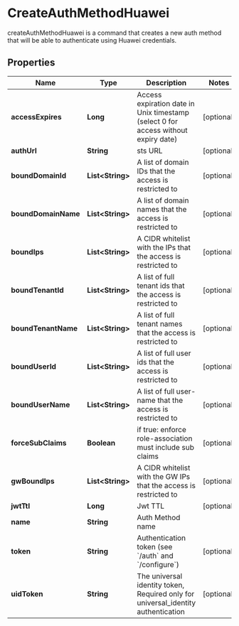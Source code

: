 

# CreateAuthMethodHuawei

createAuthMethodHuawei is a command that creates a new auth method that will be able to authenticate using Huawei credentials.
## Properties

Name | Type | Description | Notes
------------ | ------------- | ------------- | -------------
**accessExpires** | **Long** | Access expiration date in Unix timestamp (select 0 for access without expiry date) |  [optional]
**authUrl** | **String** | sts URL |  [optional]
**boundDomainId** | **List&lt;String&gt;** | A list of domain IDs that the access is restricted to |  [optional]
**boundDomainName** | **List&lt;String&gt;** | A list of domain names that the access is restricted to |  [optional]
**boundIps** | **List&lt;String&gt;** | A CIDR whitelist with the IPs that the access is restricted to |  [optional]
**boundTenantId** | **List&lt;String&gt;** | A list of full tenant ids that the access is restricted to |  [optional]
**boundTenantName** | **List&lt;String&gt;** | A list of full tenant names that the access is restricted to |  [optional]
**boundUserId** | **List&lt;String&gt;** | A list of full user ids that the access is restricted to |  [optional]
**boundUserName** | **List&lt;String&gt;** | A list of full user-name that the access is restricted to |  [optional]
**forceSubClaims** | **Boolean** | if true: enforce role-association must include sub claims |  [optional]
**gwBoundIps** | **List&lt;String&gt;** | A CIDR whitelist with the GW IPs that the access is restricted to |  [optional]
**jwtTtl** | **Long** | Jwt TTL |  [optional]
**name** | **String** | Auth Method name | 
**token** | **String** | Authentication token (see &#x60;/auth&#x60; and &#x60;/configure&#x60;) |  [optional]
**uidToken** | **String** | The universal identity token, Required only for universal_identity authentication |  [optional]



